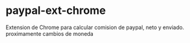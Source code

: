 # paypal-ext-chrome
Extension de Chrome para calcular comision de paypal, neto y enviado. proximamente cambios de moneda
